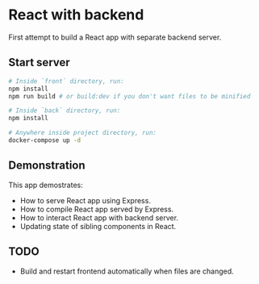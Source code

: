 # React with backend
First attempt to build a React app with separate backend server.

## Start server
```sh
# Inside `front` directory, run:
npm install
npm run build # or build:dev if you don't want files to be minified

# Inside `back` directory, run:
npm install

# Anywhere inside project directory, run:
docker-compose up -d
```

## Demonstration
This app demostrates:
- How to serve React app using Express.
- How to compile React app served by Express.
- How to interact React app with backend server.
- Updating state of sibling components in React.

## TODO
- Build and restart frontend automatically when files are changed.
